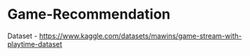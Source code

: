 # Game-Recommendation

Dataset - https://www.kaggle.com/datasets/mawins/game-stream-with-playtime-dataset
